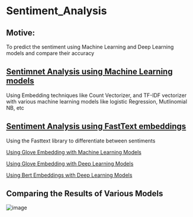 # Sentiment_Analysis

## Motive:
To predict the sentiment using Machine Learning and Deep Learning models and compare their accuracy

## [Sentimnet Analysis using Machine Learning models](https://colab.research.google.com/drive/1-6cLXqOookGYBWk4ayvWi_RRp1mz-ihd?usp=sharing)
Using Embedding techniques like Count Vectorizer, and TF-IDF vectorizer with various machine learning models like logistic Regression, Mutlinomial NB, etc

## [Sentiment Analysis using FastText embeddings](https://colab.research.google.com/drive/1Llu8LzF4oEYzu664Wm3NNBqpN4CHrGIS?usp=sharing)
Using the Fasttext library to differentiate between sentiments

[Using Glove Embedding with Machine Learning Models](https://colab.research.google.com/drive/11PJxApcFZa-Nopc-wAd3fGd2th2KGdVy?usp=sharing)

[Using Glove Embedding with Deep Learning Models](https://colab.research.google.com/drive/1fddXTpgr-jjT_QcGMgEEdvZmiYAyp-a5?usp=sharing)

[Using Bert Embeddings with Deep Learning Models]()

## Comparing the Results of Various Models
![image](https://github.com/Vayansh/Sentiment_Analysis/assets/92180055/517ec0d3-603a-4638-be3c-7213cf6f0130)


